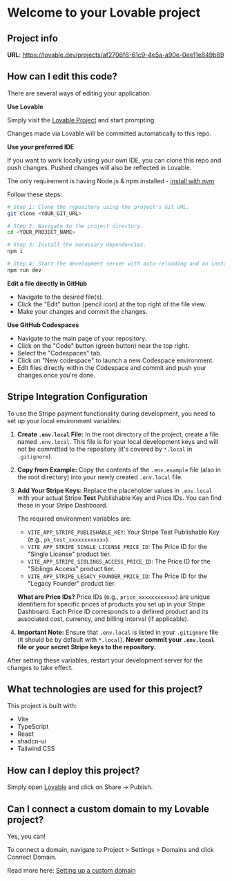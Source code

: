 # Welcome to your Lovable project

## Project info

**URL**: https://lovable.dev/projects/af2706f6-61c9-4e5a-a90e-0ee11e849b89

## How can I edit this code?

There are several ways of editing your application.

**Use Lovable**

Simply visit the [Lovable Project](https://lovable.dev/projects/af2706f6-61c9-4e5a-a90e-0ee11e849b89) and start prompting.

Changes made via Lovable will be committed automatically to this repo.

**Use your preferred IDE**

If you want to work locally using your own IDE, you can clone this repo and push changes. Pushed changes will also be reflected in Lovable.

The only requirement is having Node.js & npm installed - [install with nvm](https://github.com/nvm-sh/nvm#installing-and-updating)

Follow these steps:

```sh
# Step 1: Clone the repository using the project's Git URL.
git clone <YOUR_GIT_URL>

# Step 2: Navigate to the project directory.
cd <YOUR_PROJECT_NAME>

# Step 3: Install the necessary dependencies.
npm i

# Step 4: Start the development server with auto-reloading and an instant preview.
npm run dev
```

**Edit a file directly in GitHub**

- Navigate to the desired file(s).
- Click the "Edit" button (pencil icon) at the top right of the file view.
- Make your changes and commit the changes.

**Use GitHub Codespaces**

- Navigate to the main page of your repository.
- Click on the "Code" button (green button) near the top right.
- Select the "Codespaces" tab.
- Click on "New codespace" to launch a new Codespace environment.
- Edit files directly within the Codespace and commit and push your changes once you're done.

## Stripe Integration Configuration
To use the Stripe payment functionality during development, you need to set up your local environment variables:

1.  **Create `.env.local` File:**
    In the root directory of the project, create a file named `.env.local`. This file is for your local development keys and will not be committed to the repository (it's covered by `*.local` in `.gitignore`).

2.  **Copy from Example:**
    Copy the contents of the `.env.example` file (also in the root directory) into your newly created `.env.local` file.

3.  **Add Your Stripe Keys:**
    Replace the placeholder values in `.env.local` with your actual Stripe **Test** Publishable Key and Price IDs. You can find these in your Stripe Dashboard.

    The required environment variables are:
    *   `VITE_APP_STRIPE_PUBLISHABLE_KEY`: Your Stripe Test Publishable Key (e.g., `pk_test_xxxxxxxxxxxx`).
    *   `VITE_APP_STRIPE_SINGLE_LICENSE_PRICE_ID`: The Price ID for the "Single License" product tier.
    *   `VITE_APP_STRIPE_SIBLINGS_ACCESS_PRICE_ID`: The Price ID for the "Siblings Access" product tier.
    *   `VITE_APP_STRIPE_LEGACY_FOUNDER_PRICE_ID`: The Price ID for the "Legacy Founder" product tier.

    **What are Price IDs?** Price IDs (e.g., `price_xxxxxxxxxxxx`) are unique identifiers for specific prices of products you set up in your Stripe Dashboard. Each Price ID corresponds to a defined product and its associated cost, currency, and billing interval (if applicable).

4.  **Important Note:**
    Ensure that `.env.local` is listed in your `.gitignore` file (it should be by default with `*.local`). **Never commit your `.env.local` file or your secret Stripe keys to the repository.**

After setting these variables, restart your development server for the changes to take effect.

## What technologies are used for this project?

This project is built with:

- Vite
- TypeScript
- React
- shadcn-ui
- Tailwind CSS

## How can I deploy this project?

Simply open [Lovable](https://lovable.dev/projects/af2706f6-61c9-4e5a-a90e-0ee11e849b89) and click on Share -> Publish.

## Can I connect a custom domain to my Lovable project?

Yes, you can!

To connect a domain, navigate to Project > Settings > Domains and click Connect Domain.

Read more here: [Setting up a custom domain](https://docs.lovable.dev/tips-tricks/custom-domain#step-by-step-guide)
